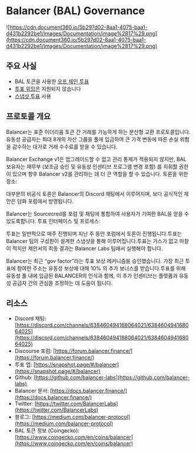 # Balancer (BAL) Governance

![https://cdn.document360.io/5b297d02-8aa1-4075-baa1-d431b2292be1/Images/Documentation/image%2817%29.png](https://cdn.document360.io/5b297d02-8aa1-4075-baa1-d431b2292be1/Images/Documentation/image%2817%29.png)

## 주요 사실

- BAL 토큰을 사용한 [오프 체인 투표](../../governance-concept/On%20Chain%20vs.%20Off%20Chain%20Voting/readme.md)
- [투표 위임은](../../governance-concept/Vote%20Delegation/readme.md) 지원되지 않습니다
- [스냅샷 투표](../../governance-frameworks/Snapshot%20Polls/readme.md) 사용

## 프로토콜 개요

Balancer는 표준 이더리움 토큰 간 거래를 가능하게 하는 분산형 교환 프로토콜입니다.유동성 공급자는 최대 8개의 자산 그룹을 풀에 입금하여 큰 가격 변동에 따른 손실 위험을 감수하는 대가로 거래 수수료를 받을 수 있습니다.

Balancer Exchange v1은 업그레이드할 수 없고 관리 통제가 적용되지 않지만, BAL 보유자는 재무부 (보조금 승인 및 유동성 인센티브 프로그램 변경 포함) 를 지휘할 권한이 있으며 향후 Balancer v2를 관리하는 데 더 큰 역할을 할 수 있습니다.
토론을 위한 장소:

대부분의 비공식 토론은 Balancer의 Discord 채팅에서 이루어지며, 보다 공식적인 제안은 담화 포럼에서 방영됩니다.

Balancer는 Sourcecred를 포럼 및 채팅에 통합하여 사용자가 기여한 BAL을 얻을 수 있도록합니다.
투표 인터페이스 및 프로세스:

투표는 일반적으로 매주 진행되며 지난 주 동안 포럼에서 토론이 진행됩니다.투표는 Balancer 팀의 구성원이 설계한 스냅샷을 통해 이루어집니다.투표는 가스가 없고 마찰이 적지만 제안서의 최종 결과는 Balancer Labs 팀에서 실행해야 합니다.

Balancer는 최근 “gov factor”라는 투표 보상 메커니즘을 승인했습니다. 가장 최근 투표에 참여한 주소는 유동성 보상에 대해 10% 의 추가 보너스를 받습니다.투표를 위해 유동성 풀 내에 입금된 BALANCER의 인식과 함께, 이 추가 인센티브는 플랫폼과 유동성 공급자 간의 관심을 조정하는 데 도움이 됩니다.

## 리소스

- Discord 채팅: [https://discord.com/channels/638460494168064021/638460494168064025](https://discord.com/channels/638460494168064021/638460494168064025)
- Discourse 포럼: [https://forum.balancer.finance/](https://forum.balancer.finance/)
- 투표 앱: [https://snapshot.page/#/balancer](https://snapshot.page/#/balancer)
- Github: [https://github.com/balancer-labs](https://github.com/balancer-labs)
- Balancer 문서: [https://docs.balancer.finance/](https://docs.balancer.finance/)
- Twitter: [https://twitter.com/BalancerLabs](https://twitter.com/BalancerLabs)
- 블로그: [https://medium.com/balancer-protocol](https://medium.com/balancer-protocol)
- BAL 토큰 정보 (Coingecko): [https://www.coingecko.com/en/coins/balancer](https://www.coingecko.com/en/coins/balancer)
